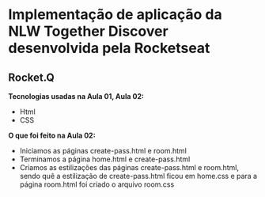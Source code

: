 <h1> Implementação de aplicação da NLW Together Discover desenvolvida pela Rocketseat </h1>

<h2> Rocket.Q </h2>

<p><strong>Tecnologias usadas na Aula 01, Aula 02:</strong></p>

<ul>

<li>Html</li>

<li>CSS</li>

</ul>

<p><strong> O que foi feito na Aula 02:</strong></p>

<ul>

<li>Iniciamos as páginas create-pass.html e room.html</li>

<li>Terminamos a página home.html e create-pass.html</li>

<li>Criamos as estilizações das páginas create-pass.html e room.html, sendo quê a estilização de create-pass.html ficou em home.css e para a página room.html foi criado o arquivo room.css</li>

</ul>